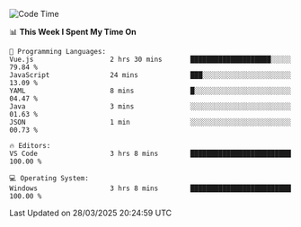 
<!--START_SECTION:waka-->
![Code Time](http://img.shields.io/badge/Code%20Time-739%20hrs%2011%20mins-blue)

📊 **This Week I Spent My Time On** 

```text
💬 Programming Languages: 
Vue.js                   2 hrs 30 mins       ████████████████████░░░░░   79.84 % 
JavaScript               24 mins             ███░░░░░░░░░░░░░░░░░░░░░░   13.09 % 
YAML                     8 mins              █░░░░░░░░░░░░░░░░░░░░░░░░   04.47 % 
Java                     3 mins              ░░░░░░░░░░░░░░░░░░░░░░░░░   01.63 % 
JSON                     1 min               ░░░░░░░░░░░░░░░░░░░░░░░░░   00.73 % 

🔥 Editors: 
VS Code                  3 hrs 8 mins        █████████████████████████   100.00 % 

💻 Operating System: 
Windows                  3 hrs 8 mins        █████████████████████████   100.00 % 
```


 Last Updated on 28/03/2025 20:24:59 UTC
<!--END_SECTION:waka-->

